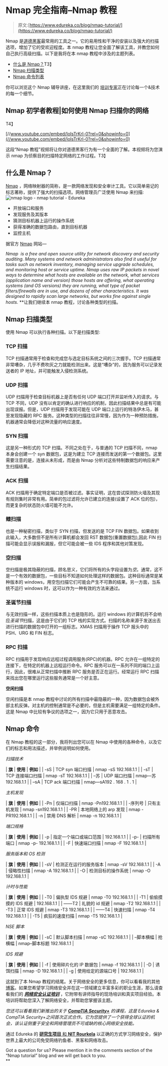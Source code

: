 # Nmap 完全指南–Nmap 教程

> 原文:[https://www.edureka.co/blog/nmap-tutorial/](https://www.edureka.co/blog/nmap-tutorial/)

Nmap 是[道德黑客](https://www.edureka.co/blog/how-to-become-an-ethical-hacker/#who-is-ethical-hacker)最常用的工具之一。它的易用性和干净的安装以及强大的扫描选项，增加了它的受欢迎程度。本 nmap 教程让您全面了解该工具，并教您如何自己执行高级扫描。以下是我将在本 nmap 教程中涉及的主题列表。

*   [什么是 Nmap？](#what-is-nmap)T3】
*   [Nmap 扫描类型](#scan-types)
*   [Nmap 命令列表](#commands)

你可以浏览这个 Nmap 辅导讲座，在这里我们的 [培训专家](https://www.edureka.co/cybersecurity-certification-training)正在讨论每一个&技术的每一个细节。

## **Nmap 初学者教程|如何使用 Nmap 扫描你的网络**

T4】

[//www.youtube.com/embed/IoIsTrKrl-0?rel=0&showinfo=0](//www.youtube.com/embed/IoIsTrKrl-0?rel=0&showinfo=0)

这段“Nmap 教程”视频将让你对道德黑客行为有一个全面的了解。本视频将为您演示 nmap 为侦察目的扫描特定网络的工作过程。T3】

## **什么是 Nmap？**

[Nmap](https://www.edureka.co/blog/ethical-hacking-tools/#nmap) ，网络映射器的简称，是一款网络发现和安全审计工具。它以简单易记的标志著称，提供了强大的扫描选项。网络管理员广泛使用 Nmap 来扫描:![nmap logo - nmap tutorial - Edureka](../Images/6be05272b3339f750aabe819aff4fdbe.png) 

*   开放端口和服务
*   发现服务及其版本
*   猜测目标机器上运行的操作系统
*   获得准确的数据包路由，直到目标机器
*   监控主机

据官方 [Nmap](https://nmap.org/) 网站—

*Nmap  is a free and open source utility for network discovery and security auditing. Many systems and network administrators also find it useful for tasks such as network inventory, managing service upgrade schedules, and monitoring host or service uptime. Nmap uses raw IP packets in novel ways to determine what hosts are available on the network, what services (application name and version) those hosts are offering, what operating systems (and OS versions) they are running, what type of packet filters/firewalls are in use, and dozens of other characteristics. It was designed to rapidly scan large networks, but works fine against single hosts.* **让我们继续本 nmap 教程，讨论各种类型的扫描。

## **Nmap 扫描类型**

使用 Nmap 可以执行各种扫描。以下是扫描类型:

### **TCP 扫描**

TCP 扫描通常用于检查和完成您与选定目标系统之间的三次握手。TCP 扫描通常非常嘈杂，几乎不费吹灰之力就能检测出来。这是“嘈杂”的，因为服务可以记录发送者的 IP 地址，并可能触发入侵检测系统。

### **UDP 扫描**

UDP 扫描用于检查目标机器上是否有任何 UDP 端口打开并监听传入的请求。与 TCP 不同，UDP 没有以肯定的确认进行响应的机制，因此扫描结果中总是有可能出现误报。但是，UDP 扫描用于发现可能在 UDP 端口上运行的特洛伊木马，甚至发现隐藏的 RPC 服务。这种类型的扫描往往非常慢，因为作为一种预防措施，机器通常会降低对这种流量的响应速度。

### **SYN 扫描**

这是另一种形式的 TCP 扫描。不同之处在于，与普通的 TCP 扫描不同，nmap 本身会创建一个 syn 数据包，这是为建立 TCP 连接而发送的第一个数据包。这里需要注意的是，连接从未形成，而是由 Nmap 分析对这些特制数据包的响应来产生扫描结果。

### **ACK 扫描**

ACK 扫描用于确定特定端口是否被过滤。事实证明，这在尝试探测防火墙及其现有规则集时非常有用。简单的包过滤将允许已建立的连接(设置了 ACK 位的包)，而更复杂的状态防火墙可能不允许。

### **鳍扫描**

也是一种秘密扫描，类似于 SYN 扫描，但发送的是 TCP FIN 数据包。如果收到此输入，大多数但不是所有计算机都会发回 RST 数据包(重置数据包),因此 FIN 扫描可能会显示误报和漏报，但它可能会被一些 IDS 程序和其他对策发现。

### **空扫描**

空扫描是极其隐蔽的扫描，顾名思义，它们将所有的头字段设置为*空*。通常，这不是一个有效的数据包，一些目标不知道如何处理这样的数据包。这种目标通常是某种版本的 windows，用空包扫描它们可能会产生不可靠的结果。另一方面，当系统不运行 windows 时，这可以作为一种有效的方法来通过。

### **圣诞节扫描**

与无效扫描一样，这些扫描本质上也是隐形的。运行 windows 的计算机将不会响应*圣诞节*扫描，这是由于它们的 TCP 栈的实现方式。扫描的名称来源于发送出去进行扫描的数据包中打开的一组标志。XMAS 扫描用于操作 TCP 报头中的 PSH、URG 和 FIN 标志。

### **RPC 扫描**

RPC 扫描用于发现响应远程过程调用服务(RPC)的机器。RPC 允许在一组特定的连接下，在特定的机器上远程运行命令。RPC 服务可以在一系列不同的端口上运行，因此，很难从正常扫描中推断 RPC 服务是否正在运行。经常运行 RPC 扫描来找出您在哪里运行这些服务通常是一个好主意。

**空闲扫描**

空闲扫描是本 nmap 教程中讨论的所有扫描中最隐蔽的一种，因为数据包会被外部主机反弹。对主机的控制通常是不必要的，但是主机需要满足一组特定的条件。这是 Nmap 中比较有争议的选项之一，因为它只用于恶意攻击。

## **Nmap 命令**

在 Nmap 教程的这一部分，我将列出您可以在 Nmap 中使用的各种命令，以及它们的标志和用法描述，并举例说明如何使用。

*扫描技术*

| **旗** | **使用** | **例如** |
| -sS | TCP syn 端口扫描 | nmap -sS 192.168.1.1 |
| -sT | TCP 连接端口扫描 | nmap -sT 192.168.1.1 |
| –苏 | UDP 端口扫描 | nmap—苏 192.168.1.1 |
| –sA | TCP ack 端口扫描 | nmap—sA192 . 168 . 1 . 1 |

*主机发现*

| **旗** | **使用** | **例如** |
| -Pn | 仅端口扫描 | nmap -Pn192.168.1.1 |
| -序列号 | 只有主机发现 | nmap -sn192.168.1.1 |
| -PR | 本地网络上的 arp 发现 | nmap -PR192.168.1.1 |
| -n | 禁用 DNS 解析 | nmap -n 192.168.1.1 |

*端口规格*

| **旗** | **使用** | **例如** |
| -p | 指定一个端口或端口范围 | 192.168.1.1 |
| -p- | 扫描所有端口 | nmap -p- 192.168.1.1 |
| -F | 快速端口扫描 | nmap -F 192.168.1.1 |

*服务版本和 OS 检测*

| **旗** | **使用** | **例如** |
| -sV | 检测正在运行的服务版本 | nmap -sV 192.168.1.1 |
| -A | 侵略性扫描 | nmap -A 192.168.1.1 |
| -O | 检测目标的操作系统 | nmap -O 192.168.1.1 |

*计时与性能*

| **旗** | **使用** | **例如** |
| -T0 | 偏执型 IDS 规避 | nmap -T0 192.168.1.1 |
| -T1 | 偷偷摸摸的 IDS 规避 | 192.168.1.1 |
| ——T2 | 礼貌的 id 规避 | nmap -T2 192.168.1.1 |
| -T3 | 正常 IDS 规避 | nmap -T3 192.168.1.1 |
| ——T4 | 快速扫描 | nmap -T4 192.168.1.1 |
| -T5 | 疯狂的速度扫描 | nmap -T5 192.168.1.1 |

*NSE 脚本*

| **旗** | **使用** | **例如** |
| -sC | 默认脚本扫描 | nmap -sC 192.168.1.1 |
| –脚本横幅 | 抢横幅 | nmap–脚本标题 192.168.1.1 |

*IDS 规避*

| **旗** | **使用** | **例如** |
| -f | 使用碎片化的 IP 数据包 | nmap -f 192.168.1.1 |
| -D | 诱饵扫描 | nmap -D 192.168.1.1 |
| -g | 使用给定的源端口号 | 192.168.1.1 |

这就到了本 Nmap 教程的结尾。关于网络安全的更多信息，你可以看看我的其他[博客](https://www.edureka.co/blog/?s=cybersecurity)。如果您希望学习网络安全并在这一领域建立丰富多彩的职业生涯，那么请查看我们的 [***网络安全认证培训***](https://www.edureka.co/cybersecurity-certification-training) ，它附带有讲师指导的现场培训和真实项目经验。本培训将帮助您深入了解网络安全，并帮助您掌握该主题。

*您还可以看看我们新推出的关于 [**CompTIA Security+**](https://www.edureka.co/comptia-security-plus-certification-training) 的课程，这是 Edureka & CompTIA Security+之间首次正式合作。它为您提供了一个获得全球认证的机会，该认证侧重于安全和网络管理员不可或缺的核心网络安全技能。*

通过 Edureka 的 [**研究生项目** 和 **NIT Rourkela**](https://www.edureka.co/post-graduate/cybersecurity) 以正确的方式学习网络安全，保护世界上最大的公司免受网络钓鱼者、黑客和网络攻击。

<article class="maincontentblog">Got a question for us? Please mention it in the comments section of the “Nmap tutorial” blog and we will get back to you.</article>**